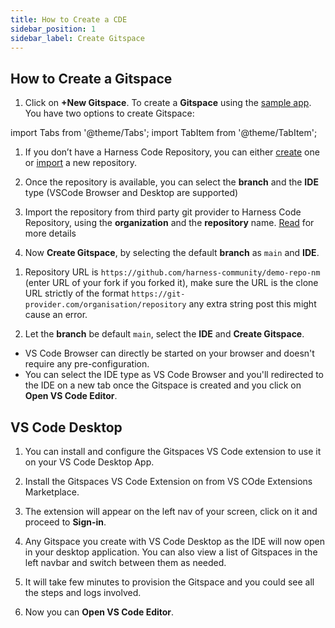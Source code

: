 ```yaml
---
title: How to Create a CDE
sidebar_position: 1
sidebar_label: Create Gitspace
---
```


## How to Create a Gitspace


1. Click on **+New Gitspace**. To create a **Gitspace** using the [sample app](https://github.com/harness-community/demo-repo-nm). You have two options to create Gitspace:


import Tabs from '@theme/Tabs';
import TabItem from '@theme/TabItem';

<Tabs queryString="Create Gitspace">
<TabItem value="using-harness-code" label="Using Harness Code">

1. If you don’t have a Harness Code Repository, you can either [create](https://developer.harness.io/docs/code-repository/config-repos/create-repo) one or [import](https://developer.harness.io/docs/code-repository/config-repos/import-repo) a new repository. 

2. Once the repository is available, you can select the **branch** and the **IDE** type (VSCode Browser and Desktop are supported)

3. Import the repository from third party git provider to Harness Code Repository, using the **organization** and the **repository** name. [Read](https://developer.harness.io/docs/code-repository/config-repos/import-repo) for more details

4. Now **Create Gitspace**, by selecting the default **branch** as `main` and **IDE**.

</TabItem>
<TabItem value="other-public-git-repositories" label="Other Public Git Repositories">

1. Repository URL is `https://github.com/harness-community/demo-repo-nm` (enter URL of your fork if you forked it), make sure the URL is the clone URL strictly of the format `https://git-provider.com/organisation/repository` any extra string post this might cause an error.

2. Let the **branch** be default `main`, select the **IDE** and **Create Gitspace**.

</TabItem>
</Tabs>

<Tabs queryString="Select IDE">
<TabItem value="vs-code-online" label="VS Code Browser">

- VS Code Browser can directly be started on your browser and doesn't require any pre-configuration. 
- You can select the IDE type as VS Code Browser and you'll redirected to the IDE on a new tab once the Gitspace is created and you click on **Open VS Code Editor**. 


</TabItem>
<TabItem value="vs-code-desktop" label="VS Code Desktop">

## VS Code Desktop

1. You can install and configure the Gitspaces VS Code extension to use it on your VS Code Desktop App.

2. Install the Gitspaces VS Code Extension on from VS COde Extensions Marketplace. 

3. The extension will appear on the left nav of your screen, click on it and proceed to **Sign-in**. 

4. Any Gitspace you create with VS Code Desktop as the IDE will now open in your desktop application. You can also view a list of Gitspaces in the left navbar and switch between them as needed. 

</TabItem>
</Tabs>

5. It will take few minutes to provision the Gitspace and you could see all the steps and logs involved. 

6. Now you can **Open VS Code Editor**. 
